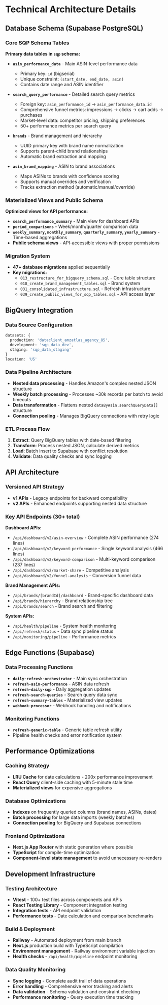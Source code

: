# Technical Architecture Details

## Database Schema (Supabase PostgreSQL)

### Core SQP Schema Tables
**Primary data tables in `sqp` schema:**

- **`asin_performance_data`** - Main ASIN-level performance data
  - Primary key: `id` (bigserial)
  - Unique constraint: `(start_date, end_date, asin)`
  - Contains date range and ASIN identifier

- **`search_query_performance`** - Detailed search query metrics
  - Foreign key: `asin_performance_id` → `asin_performance_data.id`
  - Comprehensive funnel metrics: impressions → clicks → cart adds → purchases
  - Market-level data: competitor pricing, shipping preferences
  - 50+ performance metrics per search query

- **`brands`** - Brand management and hierarchy
  - UUID primary key with brand name normalization
  - Supports parent-child brand relationships
  - Automatic brand extraction and mapping

- **`asin_brand_mapping`** - ASIN to brand associations
  - Maps ASINs to brands with confidence scoring
  - Supports manual overrides and verification
  - Tracks extraction method (automatic/manual/override)

### Materialized Views and Public Schema
**Optimized views for API performance:**

- **`search_performance_summary`** - Main view for dashboard APIs
- **`period_comparisons`** - Week/month/quarter comparison data
- **`weekly_summary`, `monthly_summary`, `quarterly_summary`, `yearly_summary`** - Time-based aggregations
- **Public schema views** - API-accessible views with proper permissions

### Migration System
- **47+ database migrations** applied sequentially
- **Key migrations:**
  - `013_restructure_for_bigquery_schema.sql` - Core table structure
  - `018_create_brand_management_tables.sql` - Brand system
  - `031_consolidated_infrastructure.sql` - Refresh infrastructure
  - `039_create_public_views_for_sqp_tables.sql` - API access layer

## BigQuery Integration

### Data Source Configuration
```typescript
datasets: {
  production: 'dataclient_amzatlas_agency_85',
  development: 'sqp_data_dev', 
  staging: 'sqp_data_staging'
}
location: 'US'
```

### Data Pipeline Architecture
- **Nested data processing** - Handles Amazon's complex nested JSON structure
- **Weekly batch processing** - Processes ~30k records per batch to avoid timeouts
- **Data transformation** - Flattens nested `dataByAsin.searchQueryData[]` structure
- **Connection pooling** - Manages BigQuery connections with retry logic

### ETL Process Flow
1. **Extract**: Query BigQuery tables with date-based filtering
2. **Transform**: Process nested JSON, calculate derived metrics
3. **Load**: Batch insert to Supabase with conflict resolution
4. **Validate**: Data quality checks and sync logging

## API Architecture

### Versioned API Strategy
- **v1 APIs** - Legacy endpoints for backward compatibility
- **v2 APIs** - Enhanced endpoints supporting nested data structure

### Key API Endpoints (30+ total)
**Dashboard APIs:**
- `/api/dashboard/v2/asin-overview` - Complete ASIN performance (274 lines)
- `/api/dashboard/v2/keyword-performance` - Single keyword analysis (466 lines) 
- `/api/dashboard/v2/keyword-comparison` - Multi-keyword comparison (237 lines)
- `/api/dashboard/v2/market-share` - Competitive analysis
- `/api/dashboard/v2/funnel-analysis` - Conversion funnel data

**Brand Management APIs:**
- `/api/brands/[brandId]/dashboard` - Brand-specific dashboard data
- `/api/brands/hierarchy` - Brand relationship tree
- `/api/brands/search` - Brand search and filtering

**System APIs:**
- `/api/health/pipeline` - System health monitoring
- `/api/refresh/status` - Data sync pipeline status
- `/api/monitoring/pipeline` - Performance metrics

## Edge Functions (Supabase)

### Data Processing Functions
- **`daily-refresh-orchestrator`** - Main sync orchestration
- **`refresh-asin-performance`** - ASIN data refresh
- **`refresh-daily-sqp`** - Daily aggregation updates
- **`refresh-search-queries`** - Search query data sync
- **`refresh-summary-tables`** - Materialized view updates
- **`webhook-processor`** - Webhook handling and notifications

### Monitoring Functions
- **`refresh-generic-table`** - Generic table refresh utility
- Pipeline health checks and error notification system

## Performance Optimizations

### Caching Strategy
- **LRU Cache** for date calculations - 200x performance improvement
- **React Query** client-side caching with 5-minute stale time
- **Materialized views** for expensive aggregations

### Database Optimizations
- **Indexes** on frequently queried columns (brand names, ASINs, dates)
- **Batch processing** for large data imports (weekly batches)
- **Connection pooling** for BigQuery and Supabase connections

### Frontend Optimizations
- **Next.js App Router** with static generation where possible
- **TypeScript** for compile-time optimization
- **Component-level state management** to avoid unnecessary re-renders

## Development Infrastructure

### Testing Architecture
- **Vitest** - 100+ test files across components and APIs
- **React Testing Library** - Component integration testing
- **Integration tests** - API endpoint validation
- **Performance tests** - Date calculation and comparison benchmarks

### Build & Deployment
- **Railway** - Automated deployment from main branch
- **Next.js** production build with TypeScript compilation
- **Environment management** - Railway environment variable injection
- **Health checks** - `/api/health/pipeline` endpoint monitoring

### Data Quality Monitoring
- **Sync logging** - Complete audit trail of data operations
- **Error handling** - Comprehensive error tracking and alerts
- **Data validation** - Schema validation and constraint checking
- **Performance monitoring** - Query execution time tracking